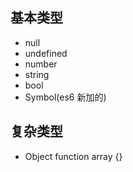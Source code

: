 ## 基本类型
- null 
- undefined 
- number
- string
- bool
- Symbol(es6 新加的)
## 复杂类型
- Object
  function  array  {}

